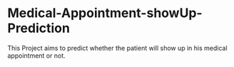 # Medical-Appointment-showUp-Prediction
This Project aims to predict whether the patient will show up in his medical appointment or not.
